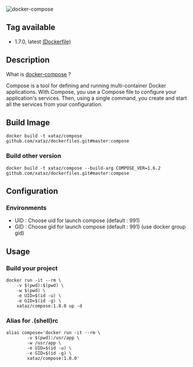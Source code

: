 ![docker-compose](https://raw.githubusercontent.com/docker/compose/master/logo.png)

## Tag available
* 1.7.0, latest [(Dockerfile)](https://github.com/xataz/dockerfiles/tree/master/compose/Dockerfile)

## Description
What is [docker-compose](https://github.com/docker/compose) ?

Compose is a tool for defining and running multi-container Docker applications. With Compose, you use a Compose file to configure your application's services. Then, using a single command, you create and start all the services from your configuration.

## Build Image

```shell
docker build -t xataz/compose github.com/xataz/dockerfiles.git#master:compose
```
### Build other version
```shell
docker build -t xataz/compose --build-arg COMPOSE_VER=1.6.2 github.com/xataz/dockerfiles.git#master:compose
```

## Configuration
### Environments
* UID : Choose uid for launch compose (default : 991)
* GID : Choose gid for launch compose (default : 991) (use docker group gid)

## Usage
### Build your project
```shell
docker run -it --rm \
    -v $(pwd):$(pwd) \
    -w $(pwd) \
    -e UID=$(id -u) \
    -e GID=$(id -g) \
    xataz/compose:1.8.0 up -d
```

### Alias for .(shell)rc
```shell
alias compose='docker run -it --rm \
        -v $(pwd):/usr/app \
        -w /usr/app \
        -e UID=$(id -u) \
        -e GID=$(id -g) \
        xataz/compose:1.8.0'
```
